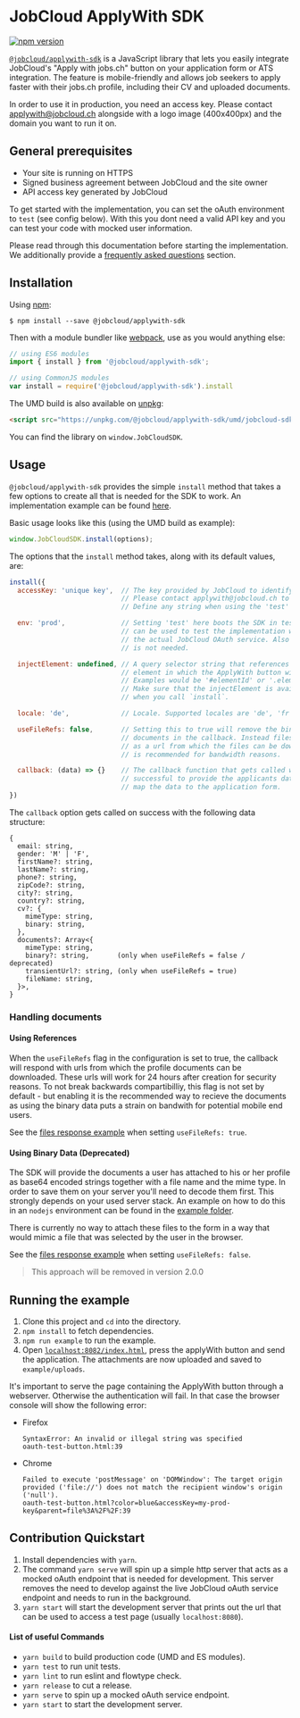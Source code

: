 # JobCloud ApplyWith SDK

[![npm version](https://badge.fury.io/js/%40jobcloud%2Fapplywith-sdk.png)](https://badge.fury.io/js/%40jobcloud%2Fapplywith-sdk)

[`@jobcloud/applywith-sdk`](https://www.npmjs.com/package/@jobcloud/applywith-sdk) is a JavaScript library that lets you easily integrate JobCloud's "Apply with jobs.ch" button on your application form or ATS integration. The feature is mobile-friendly and allows job seekers to apply faster with their jobs.ch profile, including their CV and uploaded documents.

In order to use it in production, you need an access key. Please contact [applywith@jobcloud.ch](mailto:applywith@jobcloud.ch) alongside with a logo image (400x400px) and the domain you want to run it on.

## General prerequisites

* Your site is running on HTTPS
* Signed business agreement between JobCloud and the site owner
* API access key generated by JobCloud

To get started with the implementation, you can set the oAuth environment to `test` (see config below). With this you dont need a valid API key and you can test your code with mocked user information.

Please read through this documentation before starting the implementation. We additionally provide a [frequently asked questions](docs/faq.md) section.

## Installation

Using [npm](https://www.npmjs.com/):

    $ npm install --save @jobcloud/applywith-sdk

Then with a module bundler like [webpack](https://webpack.github.io/), use as you would anything else:

```js
// using ES6 modules
import { install } from '@jobcloud/applywith-sdk';

// using CommonJS modules
var install = require('@jobcloud/applywith-sdk').install
```

The UMD build is also available on [unpkg](https://unpkg.com):

```html
<script src="https://unpkg.com/@jobcloud/applywith-sdk/umd/jobcloud-sdk.min.js"></script>
```

You can find the library on `window.JobCloudSDK`.

## Usage

`@jobcloud/applywith-sdk` provides the simple `install` method that takes a few options to create all that is needed for the SDK to work. An implementation example can be found [here](https://github.com/jobcloud/applywith-sdk/blob/develop/example/index.html).

Basic usage looks like this (using the UMD build as example):

```JavaScript
window.JobCloudSDK.install(options);
```

The options that the `install` method takes, along with its default values, are:

```javascript
install({
  accessKey: 'unique key',  // The key provided by JobCloud to identify your app.
                            // Please contact applywith@jobcloud.ch to get a personal key.
                            // Define any string when using the 'test' environment.

  env: 'prod',              // Setting 'test' here boots the SDK in test mode which
                            // can be used to test the implementation without hitting
                            // the actual JobCloud OAuth service. Also a genuine accessKey
                            // is not needed.

  injectElement: undefined, // A query selector string that references the HTML
                            // element in which the ApplyWith button will be rendered.
                            // Examples would be '#elementId' or '.elementClass'.
                            // Make sure that the injectElement is available on the DOM
                            // when you call `install`.

  locale: 'de',             // Locale. Supported locales are 'de', 'fr' or 'en'.

  useFileRefs: false,       // Setting this to true will remove the binary data for the
                            // documents in the callback. Instead files will be delivered
                            // as a url from which the files can be downloaded. Setting this
                            // is recommended for bandwidth reasons.

  callback: (data) => {}    // The callback function that gets called when the process was
                            // successful to provide the applicants data. Use this to
                            // map the data to the application form.
})
```

The `callback` option gets called on success with the following data structure:

```
{
  email: string,
  gender: 'M' | 'F',
  firstName?: string,
  lastName?: string,
  phone?: string,
  zipCode?: string,
  city?: string,
  country?: string,
  cv?: {
    mimeType: string,
    binary: string,
  },
  documents?: Array<{
    mimeType: string,
    binary?: string,       (only when useFileRefs = false / deprecated)
    transientUrl?: string, (only when useFileRefs = true)
    fileName: string,
  }>,
}
```

### Handling documents

#### Using References

When the `useFileRefs` flag in the configuration is set to true, the callback will respond with urls from which the profile documents can be downloaded. These urls will work for 24 hours after creation for security reasons. To not break backwards compartibilliy, this flag is not set by default - but enabling it is the recommended way to recieve the documents as using the binary data puts a strain on bandwith for potential mobile end users.

See the [files response example](documentation/file-response-references.md) when setting `useFileRefs: true`.
#### Using Binary Data (Deprecated)

The SDK will provide the documents a user has attached to his or her profile as base64 encoded strings together with a file name and the mime type. In order to save them on your server you'll need to decode them first. This strongly depends on your used server stack. An example on how to do this in an `nodejs` environment can be found in the [example folder](https://github.com/jobcloud/applywith-sdk/tree/develop/example).

There is currently no way to attach these files to the form in a way that would mimic a file that was selected by the user in the browser.

See the [files response example](documentation/file-response-binaries.md) when setting `useFileRefs: false`.

> This approach will be removed in version 2.0.0

## Running the example

1. Clone this project and `cd` into the directory.
2. `npm install` to fetch dependencies.
3. `npm run example` to run the example.
4. Open [`localhost:8082/index.html`](http://localhost:8082/index.html), press the applyWith button and send the application. The attachments are now uploaded and saved to `example/uploads`.

It's important to serve the page containing the ApplyWith button through a webserver. Otherwise the authentication will fail.
In that case the browser console will show the following error:
* Firefox
    ```
    SyntaxError: An invalid or illegal string was specified
    oauth-test-button.html:39
    ```
* Chrome
    ```
    Failed to execute 'postMessage' on 'DOMWindow': The target origin
    provided ('file://') does not match the recipient window's origin ('null').
    oauth-test-button.html?color=blue&accessKey=my-prod-key&parent=file%3A%2F%2F:39
    ```

## Contribution Quickstart

1. Install dependencies with `yarn`.
2. The command `yarn serve` will spin up a simple http server that acts as a mocked oAuth endpoint that is needed for development. This server removes the need to develop against the live JobCloud oAuth service endpoint and needs to run in the background.
3. `yarn start` will start the development server that prints out the url that can be used to access a test page (usually `localhost:8080`).

#### List of useful Commands

- `yarn build` to build production code (UMD and ES modules).
- `yarn test` to run unit tests.
- `yarn lint` to run eslint and flowtype check.
- `yarn release` to cut a release.
- `yarn serve` to spin up a mocked oAuth service endpoint.
- `yarn start` to start the development server.
